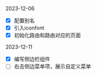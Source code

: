 2023-12-06
- [x] 配置别名
- [x] 引入iconfont
- [x] 初始化路由和路由对应的页面

2023-12-11
- [x] 编写侧边栏组件
- [ ] 右击侧边菜单项，展示自定义菜单